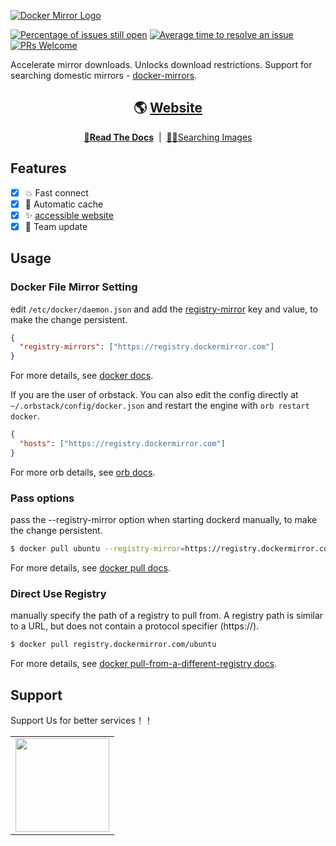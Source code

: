 <a href="https://dataclient.io" target="_blank" rel="noopener"><img src="https://github.com/docker-mirrors/website/raw/main/public/docker_reply_logo_and_text.svg" alt="Docker Mirror Logo" style="max-width: 100%;"></a>

[![Percentage of issues still open](http://isitmaintained.com/badge/open/docker-mirrors/website.svg)](http://isitmaintained.com/project/docker-mirrors/website 'Percentage of issues still open')
[![Average time to resolve an issue](http://isitmaintained.com/badge/resolution/docker-mirrors/website.svg)](http://isitmaintained.com/project/docker-mirrors/website 'Average time to resolve an issue')
[![PRs Welcome](https://img.shields.io/badge/PRs-welcome-brightgreen.svg?style=flat-square)](http://makeapullrequest.com)

Accelerate mirror downloads. Unlocks download restrictions. Support for searching domestic mirrors - [docker-mirrors](https://dockermirror.com).

<div align="center">

## 🌎 [Website](https://dockermirror.com)

</div>

<div align="center">

**[📖Read The Docs](https://dockermirror.com/docs)** &nbsp;|&nbsp; [😶‍🌫️Searching Images](https://dockermirror.comn)

</div>

## Features

- [x] 💥 Fast connect
- [x] 🛑 Automatic cache
- [x] ✨ [accessible website](https://dockermirror.com)
- [x] 👯 Team update

## Usage

### Docker File Mirror Setting

edit `/etc/docker/daemon.json` and add the [registry-mirror](https://docs.docker.com/docker-hub/mirror/#configure-the-docker-daemon) key and value, to make the change persistent.

```json
{
  "registry-mirrors": ["https://registry.dockermirror.com"]
}
```

For more details, see [docker docs](https://docs.docker.com/docker-hub/mirror/#configure-the-docker-daemon).

If you are the user of orbstack. You can also edit the config directly at `~/.orbstack/config/docker.json` and restart the engine with `orb restart docker`.

```json
{
  "hosts": ["https://registry.dockermirror.com"]
}
```

For more orb details, see [orb docs](https://docs.orbstack.dev/docker/#engine-config).

### Pass options

pass the --registry-mirror option when starting dockerd manually, to make the change persistent.

```bash
$ docker pull ubuntu --registry-mirror=https://registry.dockermirror.com
```

For more details, see [docker pull docs](https://docs.docker.com/reference/cli/docker/image/pull/?highlight=docker&highlight=pull).

### Direct Use Registry

manually specify the path of a registry to pull from. A registry path is similar to a URL, but does not contain a protocol specifier (https://).

```bash
$ docker pull registry.dockermirror.com/ubuntu
```

For more details, see [docker pull-from-a-different-registry docs](https://docs.docker.com/reference/cli/docker/image/pull/?highlight=docker&highlight=pull#pull-from-a-different-registry).

## Support

Support Us for better services！！

<table>
  <tr align="center">
    <td>
      <a href="https://afdian.net/order/create?plan_id=1034de202d3f11ef8b0b52540025c377&product_type=0&remark=" target="_blank">
        <img width="150" src="https://cdn.jsdelivr.net/gh/innocces/DrawingBed/2022-12-04/1670124736895-afdian.png">
      </a>
    </td>
  </tr>
</table>

